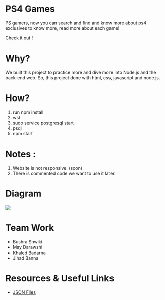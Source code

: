 
# PS4 Games

PS gamers, now you can search and find and know more about ps4 exclusives to know more, read more about each game! 


Check it out !

# Why?

We built this project to practice more and dive more into Node.js and the back-end web. So, this project done with html, css, javascript and node.js.
# How?

1. run npm install
2. wsl
3. sudo service postgresql start
4. psql
5. npm start

# Notes :
1. Website is not responsive. (soon)
2. There is commented code we want to use it later.

# Diagram
![](https://i.imgur.com/Qn4Dxm1.png)


 

# Team Work

* Bushra Shwiki
* May Darawshi
* Khaled Badarna
* Jihad Banna

# Resources & Useful Links

* [JSON Files](https://www.w3schools.com/js/js_json.asp)

